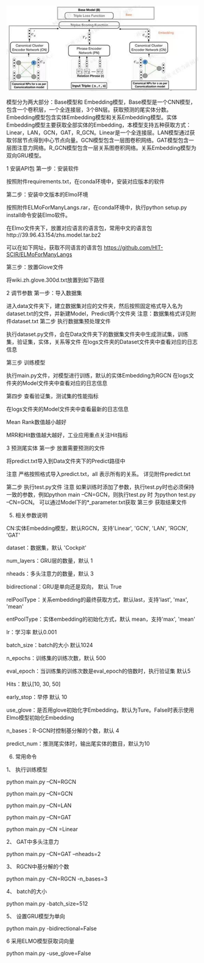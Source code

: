 ![](https://github.com/moguizhizi/tail_entity_predict_CaRe/blob/main/CaRe_Model.jpg)

模型分为两大部分：Base模型和 Embedding模型，Base模型是一个CNN模型，包含一个卷积层，一个全连接层，3个BN层。获取预测的尾实体分数。Embedding模型包含实体Embedding模型和关系Embedding模型。实体Embedding模型主要获取全部实体的Embedding，本模型支持五种获取方式：Linear，LAN，GCN，GAT，R_GCN。Linear是一个全连接层。LAN模型通过获取邻居节点得到中心节点向量。GCN模型包含一层图卷积网络。GAT模型包含一层图注意力网络。R_GCN模型包含一层关系图卷积网络。关系Embedding模型为双向GRU模型。

1	安装API包
第一步：安装软件

按照附件requirements.txt，在conda环境中，安装对应版本的软件


第二步：安装中文版本的Elmo环境

按照附件ELMoForManyLangs.rar，在conda环境中，执行python setup.py install命令安装Elmo软件。

在Elmo文件夹下，放置对应语言的语言包，常用中文的语言包http://39.96.43.154/zhs.model.tar.bz2

可以在如下网址，获取不同语言的语言包
https://github.com/HIT-SCIR/ELMoForManyLangs

第三步：放置Glove文件

将wiki.zh.glove.300d.txt放置到如下路径

2	调节参数
第一步：导入数据集

进入data文件夹下，建立数据集对应的文件夹，然后按照固定格式导入名为dataset.txt的文件，并新建Model，Predict两个文件夹
注意：数据集格式详见附件dataset.txt
第二步 执行数据集预处理文件

执行dataset.py文件，会在Data文件夹下的数据集文件夹中生成测试集，训练集，验证集，实体，关系等文件
在logs文件夹的Dataset文件夹中查看对应的日志信息

第三步 训练模型

执行main.py文件，对模型进行训练，默认的实体Embedding为RGCN
在logs文件夹的Model文件夹中查看对应的日志信息

第四步 查看验证集，测试集的性能指标

在logs文件夹的Model文件夹中查看最新的日志信息

Mean Rank数值越小越好

MRR和Hit数值越大越好，工业应用重点关注Hit指标

3	预测尾实体
第一步 放置需要预测的文件

将predict.txt导入到Data文件夹下的Predict路径中

注意 严格按照格式导入predict.txt，all 表示所有的关系。 详见附件predict.txt

第二步 执行test.py文件
注意 如果训练时添加了参数，执行test.py时也必须保持一致的参数，例如python main –CN=GCN，则执行test.py 时 为python test.py –CN=GCN。 可以通过Model下的*_parameter.txt获取
第三步 获取结果文件

5.	相关参数说明

CN:实体Embedding模型，默认RGCN，支持'Linear', 'GCN', 'LAN', 'RGCN', 'GAT'

dataset：数据集，默认 'Cockpit'

num_layers：GRU层的数量，默认 1

nheads：多头注意力的数量，默认 3

bidirectional：GRU是单向还是双向， 默认 True

relPoolType：关系embedding的最终获取方式，默认last，支持'last', 'max', 'mean'

entPoolType：实体embedding的初始化方式，默认 mean，支持'max', 'mean'

lr：学习率 默认0.001

batch_size：batch的大小 默认1024

n_epochs：训练集的训练次数，默认 500

eval_epoch：当训练集的训练次数是eval_epoch的倍数时，执行验证集 默认5

Hits：默认[10, 30, 50]

early_stop：早停 默认 10

use_glove：是否用glove初始化字Embedding，默认为Ture。False时表示使用Elmo模型初始化Embedding

n_bases：R-GCN时控制基分解的个数，默认 4

predict_num：推测尾实体时，输出尾实体的数目，默认为10

6.	常用命令

1、	执行训练模型

python main.py –CN=RGCN

python main.py –CN=GCN

python main.py –CN=LAN

python main.py –CN=GAT

python main.py –CN =Linear

2、	GAT中多头注意力

python main.py –CN=GAT –nheads=2

3、	RGCN中基分解的个数

python main.py -CN=RGCN -n_bases=3
   
4、	batch的大小

   python main.py -batch_size=512

5、	设置GRU模型为单向

   python main.py -bidirectional=False

6 采用ELMO模型获取词向量

  python main.py -use_glove=False

